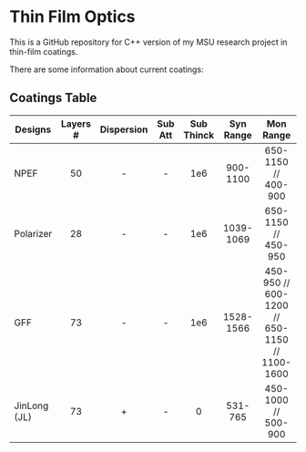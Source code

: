 # Thin Film Optics

This is a GitHub repository for C++ version of my MSU research project in thin-film coatings.

There are some information about current coatings:

## Coatings Table

| Designs      |Layers #| Dispersion |Sub Att|Sub Thinck|  Syn Range | Mon Range  | Syn Angle | Mon Angle |
| -------------|:------:| :---------:|:----:|:--------:|:----------:|:----------:|:---:|:---:|
| NPEF         | 50     |      -     |   -  |    1e6   |  900-1100  |650-1150 // 400-900|45|0|
| Polarizer    | 28     |      -     |   -  |    1e6   | 1039-1069  |650-1150 // 450-950|55.6|0|
| GFF          | 73     |      -     |   -  |    1e6   | 1528-1566  |450-950 // 600-1200 // 650-1150 // 1100-1600 |0|0|
| JinLong (JL) | 73     |      +     |   -  |    0     |  531-765   |450-1000 // 500-900 |0|0|
